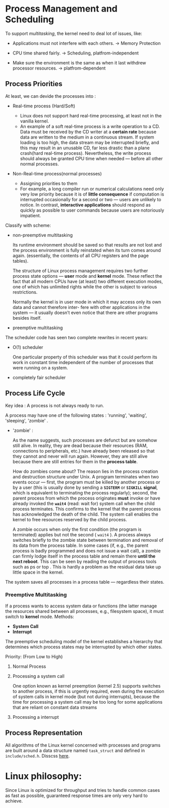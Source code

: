 # Process Management and Scheduling

To support *multitasking*, the kernel need to deal lot of issues, like:

- Applications must not interfere with each others. -> 	Memory Protection

- CPU time shared fairly. -> Scheduling, platfrom-independent

- Make sure the environment is the same as when it last withdrew processor resources. -> 	platfrom-dependent

## Process Priorities

At least, we can devide the processes into :

- Real-time process (Hard/Soft)
	
	- Linux does not support hard real-time processing, at least not in the vanilla kernel.
	- An example of a soft real-time process is a write operation to a CD. Data must be received by the CD writer at a **certain rate** because data are written to the medium in a continuous stream. If system loading is too high, the data stream may be interrupted briefly, and this may result in an unusable CD, far less drastic than a plane crash(hard real-time process). Nevertheless, the write process should always be granted CPU time when needed — before all other normal processes.

- Non-Real-time process(normal processes)

	- Assigning priorities to them
	- For example, a long compiler run or numerical calculations need only very low priority because it is of **little consequence** if computation is interrupted occasionally for a second or two — users are unlikely to notice. In contrast, **interactive applications** should respond as quickly as possible to user commands because users are notoriously impatient.

Classify with scheme:

- non-preemptive multitasking

	Its runtime environment should be saved so that results are not lost and the process environment is fully reinstated when its turn comes around again. (essentially, the contents of all CPU registers and the page tables).

	The structure of Linux process management requires two further process state options — **user** mode and **kernel** mode. These reflect the fact that all modern CPUs have (at least) two different execution modes, one of which has unlimited rights while the other is subject to various restrictions.

	Normally the kernel is in user mode in which it may access only its own data and cannot therefore inter- fere with other applications in the system — it usually doesn’t even notice that there are other programs besides itself.

- preemptive multitasking

The scheduler code has seen two complete rewrites in recent years:

- O(1) scheduler

	One particular property of this scheduler was that it could perform its work in constant time independent of the number of processes that were running on a system.

- completely fair scheduler

## Process Life Cycle

Key idea : A process is not always ready to run.

A process may have one of the following states : 'running', 'waiting', 'sleeping', 'zombie'
.

- 'zombie' : 

	As the name suggests, such processes are defunct but are somehow still alive. In reality, they are dead because their resources (RAM, connections to peripherals, etc.) have already been released so that they cannot and never will run again. However, they are still alive because there are still entries for them in the **process table**.

	How do zombies come about? The reason lies in the process creation and destruction structure under Unix. A program terminates when two events occur — first, the program must be killed by another process or by a user (this is usually done by sending a **`SIGTERM`** or **`SIGKILL`** **signal**, which is equivalent to terminating the process regularly); second, the parent process from which the process originates **must** invoke or have already invoked the **`wait4`** (read: wait for) system call when the child process terminates. This confirms to the kernel that the parent process has acknowledged the death of the child. The system call enables the kernel to free resources reserved by the child process.

	A zombie occurs when only the first condition (the program is terminated) applies but not the second ( `wait4` ). A process always switches briefly to the zombie state between termination and removal of its data from the process table. In some cases (if, e.g., the parent process is badly programmed and does not issue a wait call), a zombie can firmly lodge itself in the process table and remain there **until the next reboot**. This can be seen by reading the output of process tools such as ps or top . This is hardly a problem as the residual data take up little space in the kernel.

The system saves all processes in a process table — regardless their states.

### Preemptive Multitasking

If a process wants to access system data or functions (the latter manage the resources shared between all processes, e.g., filesystem space), it must switch to **kernel** mode. Methods:

- **System Call**
- **Interrupt**

The preemptive scheduling model of the kernel establishes a hierarchy that determines which process states may be interrupted by which other states.

Priority: (From Low to High)

1. Normal Process
2. Processing a system call

	One option known as kernel preemption (kernel 2.5) supports switches to another process, if this is urgently required, even during the execution of system calls in kernel mode (but not during interrupts), because the time for processing a system call may be too long for some applications that are reliant on constant data streams

3. Processing a interrupt

## Process Representation

All algorithms of the Linux kernel concerned with processes and programs are built around a data structure named `task_struct` and defined in `include/sched.h`. Disscss [here](sched).

# Linux philosophy:

Since Linux is optimized for throughput and tries to handle common cases as fast as possible, guaranteed response times are only very hard to achieve.